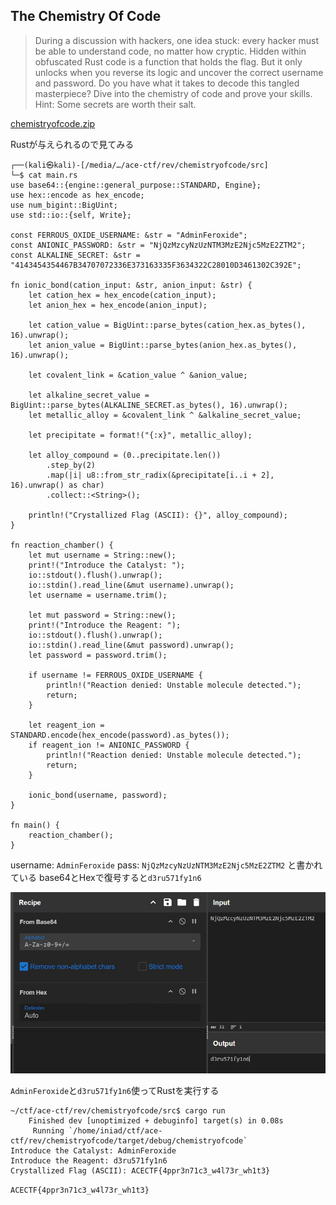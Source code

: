 ## The Chemistry Of Code

>During a discussion with hackers, one idea stuck: every hacker must be able to understand code, no matter how cryptic.
Hidden within obfuscated Rust code is a function that holds the flag. But it only unlocks when you reverse its logic and uncover the correct username and password.
Do you have what it takes to decode this tangled masterpiece? Dive into the chemistry of code and prove your skills.
Hint: Some secrets are worth their salt.

[chemistryofcode.zip](https://acectf.tech/files/2b88138294cd7d7ba24670ce4b5e0f8b/chemistryofcode.zip?token=eyJ1c2VyX2lkIjoxMTk3LCJ0ZWFtX2lkIjo2NjgsImZpbGVfaWQiOjR9.Z8AWyg.mrGxZp_04-HRa4Zwjb_Q0sSm2UY)


Rustが与えられるので見てみる

```
┌──(kali㉿kali)-[/media/…/ace-ctf/rev/chemistryofcode/src]
└─$ cat main.rs     
use base64::{engine::general_purpose::STANDARD, Engine};
use hex::encode as hex_encode;
use num_bigint::BigUint;
use std::io::{self, Write};

const FERROUS_OXIDE_USERNAME: &str = "AdminFeroxide";
const ANIONIC_PASSWORD: &str = "NjQzMzcyNzUzNTM3MzE2Njc5MzE2ZTM2";
const ALKALINE_SECRET: &str = "4143454354467B34707072336E373163335F3634322C28010D3461302C392E";

fn ionic_bond(cation_input: &str, anion_input: &str) {
    let cation_hex = hex_encode(cation_input);
    let anion_hex = hex_encode(anion_input);

    let cation_value = BigUint::parse_bytes(cation_hex.as_bytes(), 16).unwrap();
    let anion_value = BigUint::parse_bytes(anion_hex.as_bytes(), 16).unwrap();

    let covalent_link = &cation_value ^ &anion_value;

    let alkaline_secret_value = BigUint::parse_bytes(ALKALINE_SECRET.as_bytes(), 16).unwrap();
    let metallic_alloy = &covalent_link ^ &alkaline_secret_value;

    let precipitate = format!("{:x}", metallic_alloy);

    let alloy_compound = (0..precipitate.len())
        .step_by(2)
        .map(|i| u8::from_str_radix(&precipitate[i..i + 2], 16).unwrap() as char)
        .collect::<String>();

    println!("Crystallized Flag (ASCII): {}", alloy_compound);
}

fn reaction_chamber() {
    let mut username = String::new();
    print!("Introduce the Catalyst: ");
    io::stdout().flush().unwrap();
    io::stdin().read_line(&mut username).unwrap();
    let username = username.trim();

    let mut password = String::new();
    print!("Introduce the Reagent: ");
    io::stdout().flush().unwrap();
    io::stdin().read_line(&mut password).unwrap();
    let password = password.trim();
    
    if username != FERROUS_OXIDE_USERNAME {
        println!("Reaction denied: Unstable molecule detected.");
        return;
    }
    
    let reagent_ion = STANDARD.encode(hex_encode(password).as_bytes());
    if reagent_ion != ANIONIC_PASSWORD {
        println!("Reaction denied: Unstable molecule detected.");
        return;
    }

    ionic_bond(username, password);
}

fn main() {
    reaction_chamber();
}
```

username: `AdminFeroxide`
pass: `NjQzMzcyNzUzNTM3MzE2Njc5MzE2ZTM2`
と書かれている
base64とHexで復号すると`d3ru571fy1n6`


![alt text](image.png)

`AdminFeroxide`と`d3ru571fy1n6`使ってRustを実行する

```
~/ctf/ace-ctf/rev/chemistryofcode/src$ cargo run
    Finished dev [unoptimized + debuginfo] target(s) in 0.08s
     Running `/home/iniad/ctf/ace-ctf/rev/chemistryofcode/target/debug/chemistryofcode`
Introduce the Catalyst: AdminFeroxide
Introduce the Reagent: d3ru571fy1n6
Crystallized Flag (ASCII): ACECTF{4ppr3n71c3_w4l73r_wh1t3}
```

`ACECTF{4ppr3n71c3_w4l73r_wh1t3}`